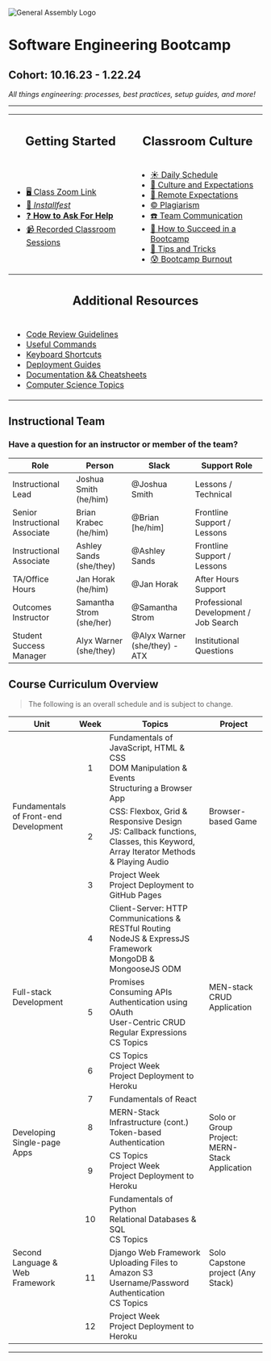 ![General Assembly Logo](https://camo.GitHubusercontent.com/1a91b05b8f4d44b5bbfb83abac2b0996d8e26c92/687474703a2f2f692e696d6775722e636f6d2f6b6538555354712e706e67)

<h1> Software Engineering Bootcamp </h1>

<h2>  Cohort: 10.16.23 - 1.22.24 </h2> 

<em> All things engineering: processes, best practices, setup guides, and more! </em>
<hr>


<table>
<tr>

<th><h2>Getting Started</h2> </th> <th> <h2>Classroom Culture </h2> </th>
</tr>
<tr>

<td>

* [ 🖥️ Class Zoom Link](https://generalassembly.zoom.us/j/97984648850?pwd=NEhWNDU4VjFHdUJZREc5anBBaFdNQT09)<br>
* [ 🛜 *Installfest*](https://seir-learning-resources.notion.site/The-Installfest-Journey-5e0a6c98a9604023814ccdee21045dd2?pvs=4)
* [ ❓ **How to Ask For Help** ](https://github.com/SEIR-1016-EC/How-to-ask-for-help)
* [ 📹 Recorded Classroom Sessions](https://github.com/SEIR-1016-EC/SEI-1016-Recordings)
<!-- * [Orientation Deck]() -->

</td> 

<td>

* [ ☀️ Daily Schedule](https://github.com/SEIR-1016-EC/Daily-Schedule)
* [ 🤙 Culture and Expectations](https://github.com/SEIR-1016-EC/Culture-and-Expectations)
* [ 📸 Remote Expectations](https://github.com/SEIR-1016-EC/Remote-Expectations)
* [ © Plagiarism](https://github.com/SEIR-1016-EC/Plagiarism)
* [ ☎️ Team Communication](https://github.com/SEIR-1016-EC/Team-Communications)
* [ 💪 How to Succeed in a Bootcamp](https://github.com/SEIR-1016-EC/How-To-Succeed)
* [ 🚀 Tips and Tricks](https://github.com/SEIR-1016-EC/Tips-Tricks)
* [ 😰 Bootcamp Burnout](https://github.com/SEIR-1016-EC/Burnout)

</td>
</tr>

<tr>
    <th colspan=2>
        <h2>Additional Resources </h2>
    </th>
    
</tr>
<tr>
<td colspan=2>
    
* [Code Review Guidelines](https://github.com/SEIR-1016-EC/Student-Resources/tree/main/code_reviews)  
* [Useful Commands](https://github.com/SEIR-1016-EC/Useful-Commands) 
* [Keyboard Shortcuts](https://github.com/SEIR-1016-EC/Keyboard-Shortcuts) 
* [Deployment Guides](https://github.com/SEIR-1016-EC/Student-Resources/tree/main/deployments) 
* [Documentation && Cheatsheets](https://github.com/SEIR-1016-EC/Documentation-and-Cheatsheets/tree/main) 
* [Computer Science Topics](https://github.com/SEIR-1016-EC/Student-Resources/tree/main/computer-science)

</td>  
</tr>
</table>

## Instructional Team 

### Have a question for an instructor or member of the team?

| Role | Person | Slack | Support Role |
| - | - | - | - |
| Instructional Lead | Joshua Smith (he/him) |  @Joshua Smith | Lessons / Technical |
| Senior Instructional Associate | Brian Krabec (he/him) |@Brian [he/him] | Frontline Support / Lessons |
| Instructional Associate | Ashley Sands (she/they) | @Ashley Sands | Frontline Support / Lessons |
| TA/Office Hours | Jan Horak (he/him) | @Jan Horak | After Hours Support |
| Outcomes Instructor | Samantha Strom (she/her) | @Samantha Strom | Professional Development / Job Search |
| Student Success Manager | Alyx Warner (she/they) | @Alyx Warner (she/they) - ATX  | Institutional Questions  |

## Course Curriculum Overview

  
> The following is an overall schedule and is subject to change. 

<table>
  <thead>
    <tr><th>Unit</th><th>Week</th><th>Topics</th><th>Project</th></tr>
  </thead>
  <tbody>
    <tr>
      <td rowspan="3">Fundamentals of Front-end Development</td>
      <td align="center">1</td>
      <td>Fundamentals of JavaScript, HTML & CSS<br>DOM Manipulation & Events<br>Structuring a Browser App</td>
      <td rowspan="3">Browser-based Game</td>
    </tr>
    <tr>
      <td align="center">2</td>
      <td>CSS: Flexbox, Grid & Responsive Design<br>JS: Callback functions, Classes, this Keyword, Array Iterator Methods & Playing Audio</td>
    </tr>
    <tr>
      <td align="center">3</td>
      <td>Project Week<br>Project Deployment to GitHub Pages</td>
    </tr>
    <tr>
      <td rowspan="3">Full-stack Development</td>
      <td align="center">4</td>
      <td>Client-Server: HTTP Communications & RESTful Routing<br>NodeJS & ExpressJS Framework<br>MongoDB & MongooseJS ODM</td>
      <td rowspan="3">MEN-stack CRUD Application</td>
    </tr>
    <tr>
      <td align="center">5</td>
      <td>Promises<br>Consuming APIs<br>Authentication using OAuth<br>User-Centric CRUD<br>Regular Expressions<br>CS Topics</td>
    </tr>
    <tr>
      <td align="center">6</td>
      <td>CS Topics<br>Project Week<br>Project Deployment to Heroku</td>
    </tr>
    <tr>
      <td rowspan="3">Developing Single-page Apps</td>
      <td align="center">7</td>
      <td>Fundamentals of React</td>
      <td rowspan="3">Solo or Group Project: MERN-Stack Application</td>
    </tr>
    <tr>
      <td align="center">8</td>
      <td>MERN-Stack Infrastructure (cont.)<br>Token-based Authentication</td>
    </tr>
    <tr>
      <td align="center">9</td>
      <td>CS Topics<br>Project Week<br>Project Deployment to Heroku</td>
    </tr>
    <tr>
      <td rowspan="3">Second Language & Web Framework</td>
      <td align="center">10</td>
      <td>Fundamentals of Python<br>Relational Databases & SQL<br>CS Topics</td>
      <td rowspan="3">Solo Capstone project (Any Stack)</td>
    </tr>
    <tr>
      <td align="center">11</td>
      <td>Django Web Framework<br>Uploading Files to Amazon S3<br>Username/Password Authentication<br>CS Topics</td>
    </tr>
    <tr>
      <td align="center">12</td>
      <td>Project Week<br>Project Deployment to Heroku</td>
    </tr>
  </tbody>
</table>



<hr><br>


